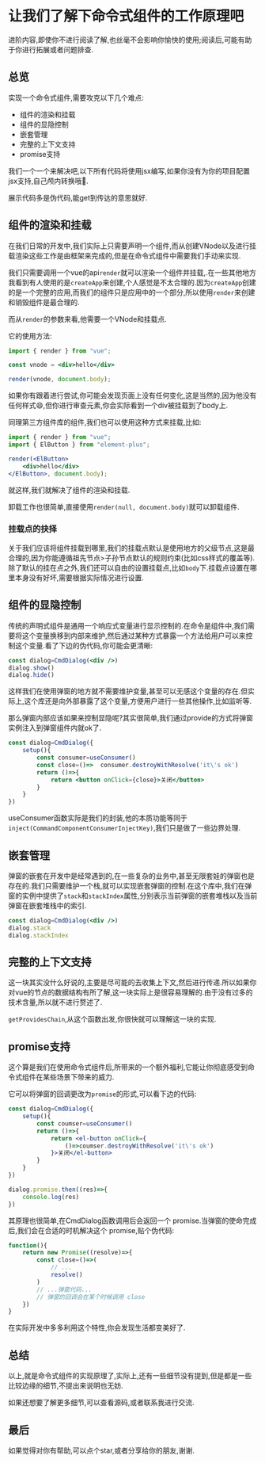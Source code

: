 # 让我们了解下命令式组件的工作原理吧

进阶内容,即使你不进行阅读了解,也丝毫不会影响你愉快的使用;阅读后,可能有助于你进行拓展或者问题排查.

## 总览

实现一个命令式组件,需要攻克以下几个难点:
- 组件的渲染和挂载
- 组件的显隐控制
- 嵌套管理
- 完整的上下文支持
- promise支持

我们一个一个来解决吧,以下所有代码将使用jsx编写,如果你没有为你的项目配置jsx支持,自己颅内转换哦🤣.

展示代码多是伪代码,能get到传达的意思就好.

## 组件的渲染和挂载

在我们日常的开发中,我们实际上只需要声明一个组件,而从创建VNode以及进行挂载渲染这些工作是由框架来完成的,但是在命令式组件中需要我们手动来实现.

我们只需要调用一个vue的api`render`就可以渲染一个组件并挂载,.在一些其他地方我看到有人使用的是`createApp`来创建,个人感觉是不太合理的.因为`createApp`创建的是一个完整的应用,而我们的组件只是应用中的一个部分,所以使用`render`来创建和销毁组件是最合理的.

而从`render`的参数来看,他需要一个VNode和挂载点.

它的使用方法:
```jsx
import { render } from "vue";

const vnode = <div>hello</div>

render(vnode, document.body);
```
如果你有跟着进行尝试,你可能会发现页面上没有任何变化,这是当然的,因为他没有任何样式😄,但你进行审查元素,你会实际看到一个div被挂载到了body上.

同理第三方组件库的组件,我们也可以使用这种方式来挂载,比如:
```jsx
import { render } from "vue";
import { ElButton } from "element-plus";

render(<ElButton>
    <div>hello</div>
</ElButton>, document.body);
```

就这样,我们就解决了组件的渲染和挂载.

卸载工作也很简单,直接使用`render(null, document.body)`就可以卸载组件.

### 挂载点的抉择

关于我们应该将组件挂载到哪里,我们的挂载点默认是使用地方的父级节点,这是最合理的,因为你能遵循祖先节点>子孙节点默认的规则约束(比如css样式的覆盖等).除了默认的挂在点之外,我们还可以自由的设置挂载点,比如`body`下.挂载点设置在哪里本身没有好坏,需要根据实际情况进行设置.

## 组件的显隐控制

传统的声明式组件是通用一个响应式变量进行显示控制的.在命令是组件中,我们需要将这个变量换移到内部来维护,然后通过某种方式暴露一个方法给用户可以来控制这个变量.看了下边的伪代码,你可能会更清晰:

```jsx
const dialog=CmdDialog(<div />)
dialog.show()
dialog.hide()
```
这样我们在使用弹窗的地方就不需要维护变量,甚至可以无感这个变量的存在.但实际上,这个库还是向外部暴露了这个变量,方便用户进行一些其他操作,比如监听等.

那么弹窗内部应该如果来控制显隐呢?其实很简单,我们通过provide的方式将弹窗实例注入到弹窗组件内就ok了.
```jsx
const dialog=CmdDialog({
    setup(){
        const consumer=useConsumer()
        const close=()=>  consumer.destroyWithResolve('it\'s ok')
        return ()=>{
            return <button onClick={close}>关闭</button>
        }
    }
})
```

useConsumer函数实际是我们的封装,他的本质功能等同于`inject(CommandComponentConsumerInjectKey)`,我们只是做了一些边界处理.

## 嵌套管理

弹窗的嵌套在开发中是经常遇到的,在一些复杂的业务中,甚至无限套娃的弹窗也是存在的.我们只需要维护一个栈,就可以实现嵌套弹窗的控制.在这个库中,我们在弹窗的实例中提供了`stack`和`stackIndex`属性,分别表示当前弹窗的嵌套堆栈以及当前弹窗在嵌套堆栈中的索引.
```jsx
const dialog=CmdDialog(<div />)
dialog.stack
dialog.stackIndex
```

## 完整的上下文支持

这一块其实没什么好说的,主要是尽可能的去收集上下文,然后进行传递.所以如果你对vue的节点的数据结构有所了解,这一块实际上是很容易理解的.由于没有过多的技术含量,所以就不进行赘述了.

`getProvidesChain`,从这个函数出发,你很快就可以理解这一块的实现.

## promise支持

这个算是我们在使用命令式组件后,所带来的一个额外福利,它能让你彻底感受到命令式组件在某些场景下带来的威力.

它可以将弹窗的回调更改为`promise`的形式,可以看下边的代码:

```jsx
const dialog=CmdDialog({
    setup(){
        const coumser=useConsumer()
        return ()=>{
            return <el-button onClick={
                ()=>coumser.destroyWithResolve('it\'s ok')
            }>关闭</el-button>
        }
    }
})

dialog.promise.then((res)=>{
    console.log(res)
})
```

其原理也很简单,在CmdDialog函数调用后会返回一个 promise.当弹窗的使命完成后,我们会在合适的时机解决这个 promise,贴个伪代码:
```js
function(){
    return new Promise((resolve)=>{
        const close=()=>(
            // ...
            resolve()
        )
        // ...弹窗代码...
        // 弹窗的回调会在某个时候调用 close
    })
}
```

在实际开发中多多利用这个特性,你会发现生活都变美好了.

## 总结

以上,就是命令式组件的实现原理了,实际上,还有一些细节没有提到,但是都是一些比较边缘的细节,不提出来说明也无妨.

如果还想要了解更多细节,可以查看源码,或者联系我进行交流.

## 最后

如果觉得对你有帮助,可以点个star,或者分享给你的朋友,谢谢.
